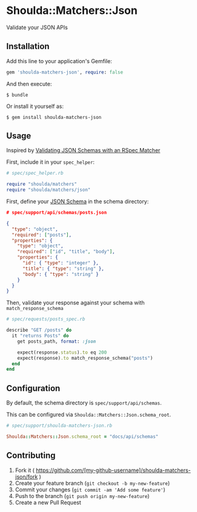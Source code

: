 # Shoulda::Matchers::Json

Validate your JSON APIs

## Installation

Add this line to your application's Gemfile:

```ruby
gem 'shoulda-matchers-json', require: false
```

And then execute:

    $ bundle

Or install it yourself as:

    $ gem install shoulda-matchers-json

## Usage

Inspired by [Validating JSON Schemas with an RSpec Matcher](http://robots.thoughtbot.com/validating-json-schemas-with-an-rspec-matcher)

First, include it in your `spec_helper`:

```ruby
# spec/spec_helper.rb

require "shoulda/matchers"
require "shoulda/matchers/json"
```

First, define your [JSON Schema](http://json-schema.org/example1.html) in the schema directory:

```json
# spec/support/api/schemas/posts.json

{
  "type": "object",
  "required": ["posts"],
  "properties": {
    "type": "object",
    "required": ["id", "title", "body"],
    "properties": {
      "id": { "type": "integer" },
      "title": { "type": "string" },
      "body": { "type": "string" }
    }
  }
}
```

Then, validate your response against your schema with `match_response_schema`

```ruby
# spec/requests/posts_spec.rb

describe "GET /posts" do
  it "returns Posts" do
    get posts_path, format: :json

    expect(response.status).to eq 200
    expect(response).to match_response_schema("posts")
  end
end
```


## Configuration

By default, the schema directory is `spec/support/api/schemas`.

This can be configured via `Shoulda::Matchers::Json.schema_root`.


```ruby
# spec/support/shoulda-matchers-json.rb

Shoulda::Matchers::Json.schema_root = "docs/api/schemas"
```

## Contributing

1. Fork it ( https://github.com/[my-github-username]/shoulda-matchers-json/fork )
2. Create your feature branch (`git checkout -b my-new-feature`)
3. Commit your changes (`git commit -am 'Add some feature'`)
4. Push to the branch (`git push origin my-new-feature`)
5. Create a new Pull Request
